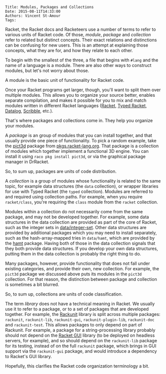     Title: Modules, Packages and Collections
    Date: 2015-08-11T14:33:00
    Authors: Vincent St-Amour
    Tags:

Racket, the Racket docs and Racketeers use a number of terms to refer
to various units of Racket code. Of those, *module*, *package* and
*collection* refer to related but distinct concepts. Their exact
relations and distinctions can be confusing for new users. This is an
attempt at explaining those concepts, what they are for, and how they
relate to each other.

To begin with the smallest of the three, a file that begins with
`#lang` and the name of a language is a module. There are also other
ways to construct modules, but let's not worry about those.

A module is the basic unit of functionality for Racket code.

Once your Racket programs get larger, though, you'll want to split them over multiple modules. This allows you to organize your source better, enables separate compilation, and makes it possible for you to mix and match modules written in different Racket languages ([Racket](http://docs.racket-lang.org/guide/index.html), [Typed Racket](http://docs.racket-lang.org/ts-guide/index.html), [Datalog](http://docs.racket-lang.org/datalog/index.html), [Scribble](http://docs.racket-lang.org/scribble/index.html), etc.).

That's where packages and collections come in. They help you organize your modules.

A *package* is an group of modules that you can install together, and
that usually provide one piece of functionality. To pick a random
example, take the
[pict3d](http://docs.racket-lang.org/pict3d/index.html) package from
[pkgs.racket-lang.org](http:°pkgs.racket-lang.org). That package is a
collection of modules which together implement a functional 3D
engine. You can install it using `raco pkg install pict3d`, or via the
graphical package manager in DrRacket.

So, to sum up, packages are units of code distribution.

A *collection* is a group of modules whose functionality is related to
the same topic, for example data structures (the `data` collection), or
wrapper libraries for use with Typed Racket (the `typed`
collection). Modules are referred to and required using collection
paths. For example, when you require `racket/class`, you're requiring
the `class` module from the `racket` collection.

Modules within a collection do not necessarily come from the same
package, and may not be developed together. For example, some data
structures in the data collection are provided as part of the core of
Racket, such as the integer sets in
[data/integer-set](http://docs.racket-lang.org/data/integer-set.html). Other
data structures are provided by additional packages which you may need
to install separately, such as the hash-array-mapped tries in
`data/hamt`, which are provided by the
[hamt](http://docs.racket-lang.org/hamt/index.html) package. Having
both of those in the data collection signals that they both provide
data structures. If you develop your own data structures, putting them
in the data collection is probably the right thing to do.

Many packages, however, provide functionality that does not fall under
existing categories, and provide their own, new collection. For
example, the `pict3d` package we discussed above puts its modules in the
`pict3d` collection. For that reason, the distinction between package
and collection is sometimes a bit blurred.

So, to sum up, collections are units of code classification.

The term *library* does not have a technical meaning in Racket. We
usually use it to refer to a package, or to a set of packages that are
developed together. For example, the
[Rackunit](http://docs.racket-lang.org/rackunit/index.html) library is
split across multiple packages: `rackunit`, `rackunit-lib`,
`rackunit-gui`, `rackunit-plugin-lib`, `rackunit-doc` and
`rackunit-test`. This allows packages to only depend on part of
Rackunit. For example, a package for a string-processing library
probably should not depend on the
[Racket GUI](http://docs.racket-lang.org/gui/index.html) library (to
be deployed on headless servers, for example), and so should depend on
the `rackunit-lib` package for its testing, instead of on the full
`rackunit` package, which brings in GUI support via the `rackunit-gui`
package, and would introduce a dependency to Racket's GUI library.

Hopefully, this clarifies the Racket code organization terminology a bit.

